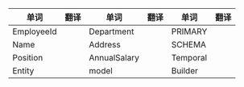 | 单词       | 翻译 | 单词         | 翻译 | 单词     | 翻译 |
| ---------- | ---- | ------------ | ---- | -------- | ---- |
| EmployeeId |      | Department   |      | PRIMARY  |      |
| Name       |      | Address      |      | SCHEMA   |      |
| Position   |      | AnnualSalary |      | Temporal |      |
| Entity     |      | model        |      | Builder  |      |



